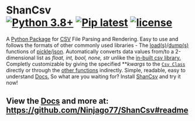 # ShanCsv <br/>[![Python 3.8+](https://img.shields.io/badge/python-3.8%2B-blue)](https://www.python.org/downloads/) [![Pip latest](https://img.shields.io/badge/pip-latest-blue)](https://pip.pypa.io/en/stable/) [![license](https://img.shields.io/badge/license-MIT-green)](https://github.com/Ninjago77/ShanCsv/blob/main/LICENSE)
A [Python Package](https://pypi.org/) for [CSV](https://en.wikipedia.org/wiki/Comma-separated_values) File Parsing and Rendering. Easy to use and follows the formats of other commonly used libraries - The [load(s)](#shancsvloadfile)/[dump(s)](#shancsvdumpdata-file) functions of [pickle](https://docs.python.org/3/library/pickle.html)/[json](https://docs.python.org/3/library/json.html). Automatically converts data values from/to a 2-dimensional list as *float, int, bool, none, str* unlike the [in-built csv library.](https://docs.python.org/3/library/csv.html)
Completly customizable by giving the specified \*\**kwargs* to the [`Csv Class`](#shancsvcsvinputobj-inputtypestr-moreargs) directly or through the [other functions](#basic-usage) indirectly. Simple, readable, easy to understand [Docs.](https://github.com/Ninjago77/ShanCsv#readme) So what are you waiting for? Install [ShanCsv](#how-to-install) and try it now!
## View the [Docs](https://github.com/Ninjago77/ShanCsv#readme) and more at: https://github.com/Ninjago77/ShanCsv#readme